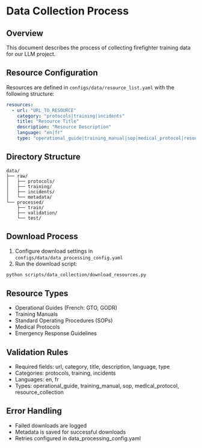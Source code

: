 # Data Collection Process

## Overview
This document describes the process of collecting firefighter training data for our LLM project.

## Resource Configuration
Resources are defined in `configs/data/resource_list.yaml` with the following structure:
```yaml
resources:
  - url: "URL_TO_RESOURCE"
    category: "protocols|training|incidents"
    title: "Resource Title"
    description: "Resource Description"
    language: "en|fr"
    type: "operational_guide|training_manual|sop|medical_protocol|resource_collection"
```

## Directory Structure
```
data/
├── raw/
│   ├── protocols/
│   ├── training/
│   ├── incidents/
│   └── metadata/
└── processed/
    ├── train/
    ├── validation/
    └── test/
```

## Download Process
1. Configure download settings in `configs/data/data_processing_config.yaml`
2. Run the download script:
```bash
python scripts/data_collection/download_resources.py
```

## Resource Types
- Operational Guides (French: GTO, GODR)
- Training Manuals
- Standard Operating Procedures (SOPs)
- Medical Protocols
- Emergency Response Guidelines

## Validation Rules
- Required fields: url, category, title, description, language, type
- Categories: protocols, training, incidents
- Languages: en, fr
- Types: operational_guide, training_manual, sop, medical_protocol, resource_collection

## Error Handling
- Failed downloads are logged
- Metadata is saved for successful downloads
- Retries configured in data_processing_config.yaml
